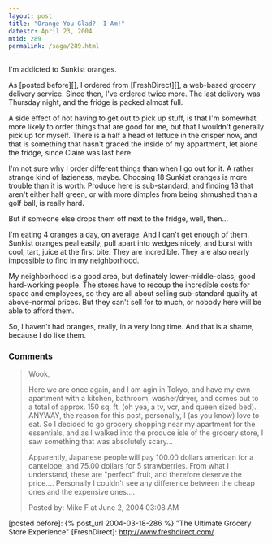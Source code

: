 ```yaml
---
layout: post
title: "Orange You Glad?  I Am!"
datestr: April 23, 2004
mtid: 289
permalink: /saga/289.html
---
```


I'm addicted to Sunkist oranges.

As [posted before][], I ordered from [FreshDirect][], a web-based grocery delivery service.  Since then, I've ordered twice more.  The last delivery was Thursday night, and the fridge is packed almost full.

A side effect of not having to get out to pick up stuff, is that I'm somewhat more likely to order things that are good for me, but that I wouldn't generally pick up for myself.  There is a half a head of lettuce in the crisper now, and that is something that hasn't graced the inside of my appartment, let alone the fridge, since Claire was last here.

I'm not sure why I order different things than when I go out for it.  A rather strange kind of lazieness, maybe.  Choosing 18 Sunkist oranges is more trouble than it is worth.  Produce here is sub-standard, and finding 18 that aren't either half green, or with more dimples from being shmushed than a  golf ball, is really hard.

But if someone else drops them off next to the fridge, well, then...

I'm eating 4 oranges a day, on average.  And I can't get enough of them.  Sunkist oranges peal easily, pull apart into wedges nicely, and burst with cool, tart, juice at the first bite.  They are incredible.  They are also nearly impossible to find in my neighborhood.

My neighborhood is a good area, but definately lower-middle-class; good hard-working people.  The stores have to recoup the incredible costs for space and employees, so they are all about selling sub-standard quality at above-normal prices.  But they can't sell for to much, or nobody here will be able to afford them.

So, I haven't had oranges, really, in a very long time.  And that is a shame, because I do like them.

### Comments

<blockquote>
Wook, 

Here we are once again, and I am agin in Tokyo, and have my own apartment with a kitchen, bathroom, washer/dryer, and comes out to a total of approx. 150 sq. ft.  (oh yea, a tv, vcr, and queen sized bed).  ANYWAY, the reason for this post, personally, I (as you know) love to eat.  So I decided to go grocery shopping near my apartment for the essentials, and as I walked into the produce isle of the grocery store, I saw something that was absolutely scary...

Apparently, Japanese people will pay 100.00 dollars american for a cantelope, and 75.00 dollars for 5 strawberries.  From what I understand, these are "perfect" fruit, and therefore deserve the price....  Personally I couldn't see any difference between the cheap ones and the expensive ones....
<div class="comment-meta">Posted by: Mike F at June  2, 2004 03:08 AM</div> </blockquote>

[posted before]: {% post_url 2004-03-18-286 %} "The Ultimate Grocery Store Experience"
[FreshDirect]:   http://www.freshdirect.com/